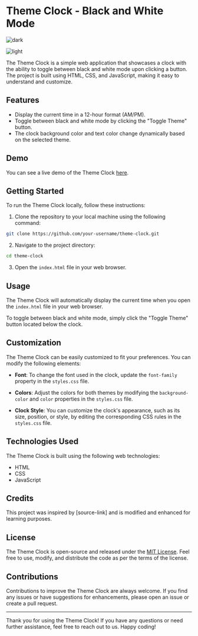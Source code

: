 # Theme Clock - Black and White Mode

![dark](https://github.com/abdul-1432/Theme-clock/assets/124916666/603e0b48-19a6-458b-bdf7-838b540bdb13)


![light](https://github.com/abdul-1432/Theme-clock/assets/124916666/639b2843-84bd-4b7c-9164-3f8bff77595f)


The Theme Clock is a simple web application that showcases a clock with the ability to toggle between black and white mode upon clicking a button. The project is built using HTML, CSS, and JavaScript, making it easy to understand and customize.

## Features

- Display the current time in a 12-hour format (AM/PM).
- Toggle between black and white mode by clicking the "Toggle Theme" button.
- The clock background color and text color change dynamically based on the selected theme.

## Demo

You can see a live demo of the Theme Clock [here](https://your-demo-link).

## Getting Started

To run the Theme Clock locally, follow these instructions:

1. Clone the repository to your local machine using the following command:

```bash
git clone https://github.com/your-username/theme-clock.git
```

2. Navigate to the project directory:

```bash
cd theme-clock
```

3. Open the `index.html` file in your web browser.

## Usage

The Theme Clock will automatically display the current time when you open the `index.html` file in your web browser.

To toggle between black and white mode, simply click the "Toggle Theme" button located below the clock.

## Customization

The Theme Clock can be easily customized to fit your preferences. You can modify the following elements:

- **Font**: To change the font used in the clock, update the `font-family` property in the `styles.css` file.

- **Colors**: Adjust the colors for both themes by modifying the `background-color` and `color` properties in the `styles.css` file.

- **Clock Style**: You can customize the clock's appearance, such as its size, position, or style, by editing the corresponding CSS rules in the `styles.css` file.

## Technologies Used

The Theme Clock is built using the following web technologies:

- HTML
- CSS
- JavaScript

## Credits

This project was inspired by [source-link] and is modified and enhanced for learning purposes.

## License

The Theme Clock is open-source and released under the [MIT License](LICENSE). Feel free to use, modify, and distribute the code as per the terms of the license.

## Contributions

Contributions to improve the Theme Clock are always welcome. If you find any issues or have suggestions for enhancements, please open an issue or create a pull request.

---

Thank you for using the Theme Clock! If you have any questions or need further assistance, feel free to reach out to us. Happy coding!
